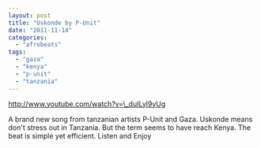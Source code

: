 ```yaml
---
layout: post
title: "Uskonde by P-Unit"
date: "2011-11-14"
categories: 
  - "afrobeats"
tags: 
  - "gaza"
  - "kenya"
  - "p-unit"
  - "tanzania"
---
```


http://www.youtube.com/watch?v=\_duILyl9yUg

A brand new song from tanzanian artists P-Unit and Gaza. Uskonde means don't stress out in Tanzania. But the term seems to have reach Kenya. The beat is simple yet efficient. Listen and Enjoy
